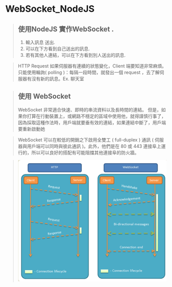 # WebSocket_NodeJS

> ## 使用NodeJS 實作WebSocket .
> 
> 1.   輸入訊息 送出.
> 2.   可以在下方看到自己送出的訊息.
> 3.   若有其他人連結，可以在下方看到別人送出的訊息.



> HTTP Request 
> 如果伺服器有連續的狀態變化，Client 端要知道非常麻煩。只能使用輪詢( polling )：每隔一段時間，就發出一個 request ，去了解伺服器有沒有新的訊息。Ex. 聊天室


> ## 使用 WebSocket
> WebSocket 非常適合快速、即時的串流資料以及長時間的連結。
> 但是，如果你打算在行動裝置上，或網路不穩定的區域中使用他，就得謹慎行事了，因為採取這種作法時，用戶端就要垂有效的連結，如果連結中斷了，用戶端要重新啟動她
> 

> WebSocket 可以在較低的開銷之下啟用全雙工 ( full-duplex ) 通訊 ( 伺服器與用戶端可以同時與彼此通訊 )。此外，他們是在 80 或 443 連接阜上運行的，所以可以良好的搭配有可能阻擋其他連接阜的防火牆。

> ![image](https://github.com/baby230211/WebSocket_NodeJS/blob/main/image.png)


